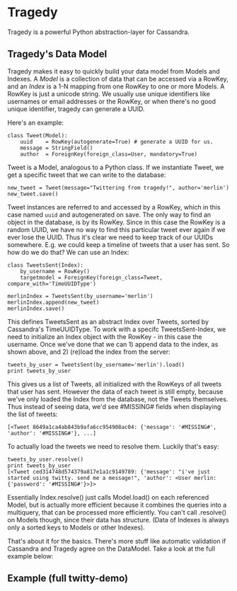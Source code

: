 # Tragedy

Tragedy is a powerful Python abstraction-layer for Cassandra. 

## Tragedy's Data Model

Tragedy makes it easy to quickly build your data model from Models and Indexes. A *Model* is a collection of data that can be accessed via a RowKey, and an *Index* is a 1-N mapping from one RowKey to one or more Models. A RowKey is just a unicode string. We usually use unique identifiers like usernames or email addresses or the RowKey, or when there's no good unique identifier, tragedy can generate a UUID.

Here's an example:

	class Tweet(Model):
    	uuid    = RowKey(autogenerate=True) # generate a UUID for us.
    	message = StringField()    
    	author  = ForeignKey(foreign_class=User, mandatory=True)

Tweet is a Model, analogous to a Python class. If we instantiate Tweet, we get a specific tweet that we can write to the database:

    new_tweet = Tweet(message="Twittering from tragedy!", author='merlin')
	new_tweet.save()

Tweet instances are referred to and accessed by a RowKey, which in this case named `uuid` and autogenerated on save. The only way to find an object in the database, is by its RowKey. Since in this case the RowKey is a random UUID, we have no way to find this particular tweet ever again if we ever lose the UUID. Thus it's clear we need to keep track of our UUIDs somewhere. E.g. we could keep a timeline of tweets that a user has sent. So how do we do that? We can use an Index:

	class TweetsSent(Index):
    	by_username = RowKey()
    	targetmodel = ForeignKey(foreign_class=Tweet, compare_with='TimeUUIDType')

	merlinIndex = TweetsSent(by_username='merlin')
	merlinIndex.append(new_tweet)
	merlinIndex.save()

This defines TweetsSent as an abstract Index over Tweets, sorted by Cassandra's TimeUUIDType. To work with a specifc TweetsSent-Index, we need to initialize an Index object with the RowKey - in this case the username. Once we've done that we can 1) append data to the index, as shown above, and 2) (re)load the index from the server:

    tweets_by_user = TweetsSent(by_username='merlin').load()
	print tweets_by_user

This gives us a list of Tweets, all initialized with the RowKeys of all tweets that user has sent. However the data of each tweet is still empty, because we've only loaded the Index from the database, not the Tweets themselves. Thus instead of seeing data, we'd see #MISSING# fields when displaying the list of tweets:

    [<Tweet 8649a1ca4ab843b9afa6cc954908ac04: {'message': '#MISSING#', 'author': '#MISSING#'}, ...]

To actually load the tweets we need to resolve them. Luckily that's easy:

	tweets_by_user.resolve()
	print tweets_by_user
	[<Tweet ced314748d574379a817e1a1c9149789: {'message': "i've just started using twitty. send me a message!", 'author': <User merlin: {'password': '#MISSING#'}>}>

Essentially Index.resolve() just calls Model.load() on each referenced Model, but is actually more efficient because it combines the queries into a multiquery, that can be processed more efficiently. You can't call .resolve() on Models though, since their data has structure. (Data of Indexes is always only a sorted keys to Models or other Indexes).

That's about it for the basics. There's more stuff like automatic validation if Cassandra and Tragedy agree on the DataModel. Take a look at the full example below:


## Example (full twitty-demo)

